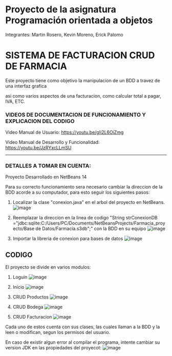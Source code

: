 # Proyecto de la asignatura Programación orientada a objetos

Integrantes: Martin Rosero, Kevin Moreno, Erick Palomo

# SISTEMA DE FACTURACION CRUD DE FARMACIA

Este proyecto tiene como objetivo la manipulacion de un BDD a travez de una interfaz grafica

asi como varios aspectos de una facturacion, como calcular total a pagar, IVA, ETC.

### VIDEOS DE DOCUMENTACION DE FUNCIONAMIENTO Y EXPLICACION DEL CODIGO

Video Manual de Usuario: https://youtu.be/gIi2L6OiZmg

Video Manual de Desarrollo y Funcionalidad: https://youtu.be/JzRYxcLLmSU

-------------------------------------------------------------------------------

### DETALLES A TOMAR EN CUENTA:

Proyecto Desarrollado en NetBeans 14

Para su correcto funcionamiento sera necesario cambiar la direccion de la BDD
acorde a su computador, para esto seguir los siguientes pasos:

1) Localizar la clase "conexion.java" en el arbol del proyecto en NetBeans.
![image](https://user-images.githubusercontent.com/85313351/188401462-abb9675c-3547-4a22-b97c-e3dc4387c7bd.png)

2) Reemplazar la direccion en la linea de codigo  "String strConexionDB ="jdbc:sqlite:C:/Users/PC/Documents/NetBeansProjects/Farmacia_proyecto/Base de Datos/Farmacia.s3db";" con la BDD en su equipo
![image](https://user-images.githubusercontent.com/85313351/188401652-52ac037d-b147-4f54-9513-2e31a84fe5c4.png)

3) Importar la libreria de conexion para bases de datos
![image](https://user-images.githubusercontent.com/85313351/188401915-a485ecba-3472-45bd-adf3-2a1c1a4745c2.png)

## CODIGO

El proyecto se divide en varios modulos:

1) Loguin
![image](https://user-images.githubusercontent.com/85313351/188402543-d8629443-c075-41e7-aa57-70ead4f944c5.png)

2) Inicio
![image](https://user-images.githubusercontent.com/85313351/188402611-6db370a6-7ae4-43e6-b296-337e5272d26b.png)

3) CRUD Productos
![image](https://user-images.githubusercontent.com/85313351/188402668-5281a49e-4d8e-4952-acdf-df4903c9f8cc.png)

4) CRUD Bodega
![image](https://user-images.githubusercontent.com/85313351/188402719-430afd8b-8180-438b-b51a-be4f131009d7.png)

5) CRUD Facturacion
![image](https://user-images.githubusercontent.com/85313351/188402800-6a9b942c-3175-405e-84ec-b5098893b5b0.png)

Cada uno de estos cuenta con sus clases, las cuales llaman a la BDD y la leen o modifican, segun los permisos del
usuario.

En caso de existir algun error al compilar el programa, intente cambiar su version JDK en las propiedades del proyecot:
![image](https://user-images.githubusercontent.com/85313351/188407480-d1ed49a2-ed5c-4ce4-bbbf-7f5b14b6d3ce.png)
